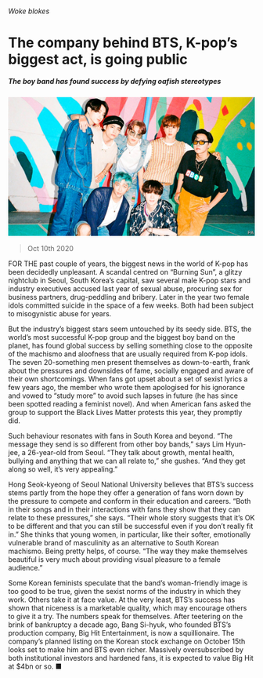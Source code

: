 ###### Woke blokes

# The company behind BTS, K-pop’s biggest act, is going public 

##### The boy band has found success by defying oafish stereotypes 

![image](images/20201010_ASP004_0.jpg) 

> Oct 10th 2020 


FOR THE past couple of years, the biggest news in the world of K-pop has been decidedly unpleasant. A scandal centred on “Burning Sun”, a glitzy nightclub in Seoul, South Korea’s capital, saw several male K-pop stars and industry executives accused last year of sexual abuse, procuring sex for business partners, drug-peddling and bribery. Later in the year two female idols committed suicide in the space of a few weeks. Both had been subject to misogynistic abuse for years.


But the industry’s biggest stars seem untouched by its seedy side. BTS, the world’s most successful K-pop group and the biggest boy band on the planet, has found global success by selling something close to the opposite of the machismo and aloofness that are usually required from K-pop idols. The seven 20-something men present themselves as down-to-earth, frank about the pressures and downsides of fame, socially engaged and aware of their own shortcomings. When fans got upset about a set of sexist lyrics a few years ago, the member who wrote them apologised for his ignorance and vowed to “study more” to avoid such lapses in future (he has since been spotted reading a feminist novel). And when American fans asked the group to support the Black Lives Matter protests this year, they promptly did.



Such behaviour resonates with fans in South Korea and beyond. “The message they send is so different from other boy bands,” says Lim Hyun-jee, a 26-year-old from Seoul. “They talk about growth, mental health, bullying and anything that we can all relate to,” she gushes. “And they get along so well, it’s very appealing.”


Hong Seok-kyeong of Seoul National University believes that BTS’s success stems partly from the hope they offer a generation of fans worn down by the pressure to compete and conform in their education and careers. “Both in their songs and in their interactions with fans they show that they can relate to these pressures,” she says. “Their whole story suggests that it’s OK to be different and that you can still be successful even if you don’t really fit in.” She thinks that young women, in particular, like their softer, emotionally vulnerable brand of masculinity as an alternative to South Korean machismo. Being pretty helps, of course. “The way they make themselves beautiful is very much about providing visual pleasure to a female audience.”


Some Korean feminists speculate that the band’s woman-friendly image is too good to be true, given the sexist norms of the industry in which they work. Others take it at face value. At the very least, BTS’s success has shown that niceness is a marketable quality, which may encourage others to give it a try. The numbers speak for themselves. After teetering on the brink of bankruptcy a decade ago, Bang Si-hyuk, who founded BTS’s production company, Big Hit Entertainment, is now a squillionaire. The company’s planned listing on the Korean stock exchange on October 15th looks set to make him and BTS even richer. Massively oversubscribed by both institutional investors and hardened fans, it is expected to value Big Hit at $4bn or so. ■

